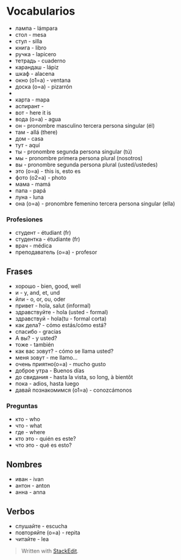 # Vocabularios

- лампа - lámpara
- стол - mesa
- стул - silla
- книга - libro
- ручка - lapicero
- тетрадь - cuaderno
- карандаш - lápiz
- шкаф - alacena
- окно (o1=a) - ventana
- доска (o=a) - pizarrón
- 
- карта - mapa
- аспирант - 
- вот - here it is
- вода (o=a) - agua
- он - pronombre masculino tercera persona singular (él)
- там - allá (there)
- дом - casa
- тут - aquí
- ты - pronombre segunda persona singular (tú)
- мы - pronombre primera persona plural (nosotros)
- вы - pronombre segunda persona plural (usted/ustedes)
- это (o=a) - this is, esto es
- фото (o2=a) - photo
- мама - mamá
- папа - papá
- луна - luna
- она (o=a) - pronombre femenino tercera persona singular (ella)

### Profesiones
- студент - étudiant (fr)
- студентка - étudiante (fr)
- врач - médica
- преподаватель (o=a) - profesor


## Frases
- хорошо - bien, good, well
- и - y, and, et, und
- йли - o, or, ou, oder
- привет - hola, salut (informal)
- здравствуйте  -  hola (usted - formal)
- здравствуй - hola(tu - formal corta)
- как дела? - cómo estás/cómo está?
- спасибо - gracias
- A вы? - y usted?
- тоже - también
- как вас зовут? - cómo se llama usted?
- меня зовут - me llamo...
- очень приятно(o=a) - mucho gusto
- доброе утра - Buenos días
- до свидания - hasta la vista, so long, à bientôt
- пока - adios, hasta luego
- давай познакомимся (o1=a) - conozcámonos

### Preguntas
- кто - who
- что - what
- где - where
- кто это - quién es este?
- что это - qué es esto?



## Nombres
- иван - ivan
- антон - anton
- анна - anna

## Verbos

- слушайте - escucha
- повторяйте (o=a) - repita
- читайте - lea

> Written with [StackEdit](https://stackedit.io/).
<!--stackedit_data:
eyJoaXN0b3J5IjpbMTE4MTA1ODcxNywtMjgzNDEzMDcsLTkxMj
E4Njg3MywtMTA4NjI2NDg4MiwtNTY4NTI2NDU1LC04MzA3OTAz
OTBdfQ==
-->